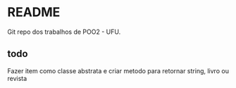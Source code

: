 # README
Git repo dos trabalhos de POO2 - UFU.
## todo

Fazer item como classe abstrata e criar metodo para retornar string, livro ou revista

